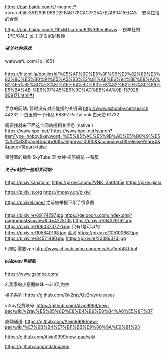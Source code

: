 ##### 

https://pan.baidu.com/s/
magnet:?xt=urn:btih:351299FD8BD2FFAB778CAC7F25A7E2490415ECA3      --安斋拉拉的合集

https://pan.baidu.com/s/1PxMTsafnbo93Nf6KemKxvw       --夜羊社的【PC/GAL】幼すぎる家庭教師
#####  夜羊社的游戏:
wafuwafu.com/?p=1651  

#####  
https://hitomi.la/doujinshi/%E5%AF%9D%E5%8F%96%E3%82%89%E3%82%8C%E5%B0%91%E5%A5%B3%E3%81%A8%E6%94%BE%E8%AA%B2%E5%BE%8C%E3%81%AE%E4%BD%93%E8%82%B2%E5%80%89%E5%BA%AB-%E6%97%A5%E6%9C%AC%E8%AA%9E-157928-909171.html#1
#####
手办的网站: 暂时没有对应能搜的关键词 
http://www.exhobby.net/search
  44232 --白玉的一个作品
  68897
PartyLook 白天使   61732

 需要找就来下面这个网站搜相关信息 (native )   
https://www.hpoi.net/
https://www.hpoi.net/search?itemType=hobby&keyword=%E5%85%AC%E5%9B%AD%E5%B0%91%E5%A5%B3&pageCount=16&category=10000&&company=0&releaseYear=0&&page=1&part=false

保健室的橘桑
SkyTube 湿 女神
桐原枫花 --和服


##### 关于p站的一些相关网站:
https://pixiv.kanata.ml
https://pixivic.com/?VNK=3a0faf5e
https://pixiv.pics/

https://pixiv.js.org
https://moeyy.cn/pixiv/

https://pixivel.moe/    之前被举报下架了很多图


##### 
https://pixiv.re/69174797.jpg
https://gelbooru.com/index.php?page=post&s=view&id=4278135
https://pixiv.re/94379162,jpg
https://pixiv.re/106037377-1.jpg 只有1是可以的
https://pixiv.re/105840188.jpg   蓝发
https://pixiv.re/105100667.jpg
https://pixiv.re/84571480.jpg
https://pixiv.re/22386373.jpg



h网站:需要vpn
http://www.chinabianhu.com/eeca/cv1npf43.html



##### b站bvav号提取
https://www.galmoe.com/


2.我家的小恶魔妹妹   --非h到内衣


梯子系列:
https://github.com/Qv2ray/Qv2ray/releases

v2ray免费账号:
https://github.com/Alvin9999/new-pac/wiki/v2ray%E5%85%8D%E8%B4%B9%E8%B4%A6%E5%8F%B7

直翻通道:
https://github.com/Alvin9999/new-pac/wiki/%E7%9B%B4%E7%BF%BB%E9%80%9A%E9%81%93


https://github.com/Alvin9999/new-pac/wiki

https://github.com/mdatou/vpn